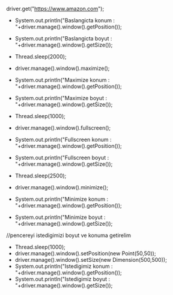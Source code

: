  driver.get("https://www.amazon.com");

- System.out.println("Baslangicta konum : "+driver.manage().window().getPosition());
- System.out.println("Baslangicta boyut : "+driver.manage().window().getSize());

- Thread.sleep(2000);
- driver.manage().window().maximize();
- System.out.println("Maximize konum : "+driver.manage().window().getPosition());
- System.out.println("Maximize boyut : "+driver.manage().window().getSize());

- Thread.sleep(1000);
- driver.manage().window().fullscreen();
- System.out.println("Fullscreen konum : "+driver.manage().window().getPosition());
- System.out.println("Fullscreen boyut : "+driver.manage().window().getSize());
    
- Thread.sleep(2500);   
- driver.manage().window().minimize();
- System.out.println("Minimize konum : "+driver.manage().window().getPosition());
- System.out.println("Minimize boyut : "+driver.manage().window().getSize());

//pencereyi istedigimizi boyut ve konuma getirelim
- Thread.sleep(1000);
- driver.manage().window().setPosition(new Point(50,50));
- driver.manage().window().setSize(new Dimension(500,500));
- System.out.println("Istedigimiz konum : "+driver.manage().window().getPosition());
- System.out.println("Istedigimiz boyut : "+driver.manage().window().getSize());

